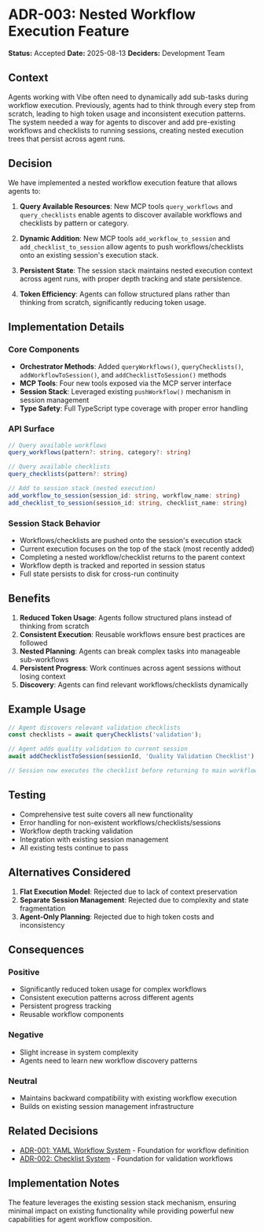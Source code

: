 # ADR-003: Nested Workflow Execution Feature

**Status:** Accepted
**Date:** 2025-08-13
**Deciders:** Development Team

## Context

Agents working with Vibe often need to dynamically add sub-tasks during workflow execution. Previously, agents had to think through every step from scratch, leading to high token usage and inconsistent execution patterns. The system needed a way for agents to discover and add pre-existing workflows and checklists to running sessions, creating nested execution trees that persist across agent runs.

## Decision

We have implemented a nested workflow execution feature that allows agents to:

1. **Query Available Resources**: New MCP tools `query_workflows` and `query_checklists` enable agents to discover available workflows and checklists by pattern or category.

2. **Dynamic Addition**: New MCP tools `add_workflow_to_session` and `add_checklist_to_session` allow agents to push workflows/checklists onto an existing session's execution stack.

3. **Persistent State**: The session stack maintains nested execution context across agent runs, with proper depth tracking and state persistence.

4. **Token Efficiency**: Agents can follow structured plans rather than thinking from scratch, significantly reducing token usage.

## Implementation Details

### Core Components

- **Orchestrator Methods**: Added `queryWorkflows()`, `queryChecklists()`, `addWorkflowToSession()`, and `addChecklistToSession()` methods
- **MCP Tools**: Four new tools exposed via the MCP server interface
- **Session Stack**: Leveraged existing `pushWorkflow()` mechanism in session management
- **Type Safety**: Full TypeScript type coverage with proper error handling

### API Surface

```typescript
// Query available workflows
query_workflows(pattern?: string, category?: string)

// Query available checklists
query_checklists(pattern?: string)

// Add to session stack (nested execution)
add_workflow_to_session(session_id: string, workflow_name: string)
add_checklist_to_session(session_id: string, checklist_name: string)
```

### Session Stack Behavior

- Workflows/checklists are pushed onto the session's execution stack
- Current execution focuses on the top of the stack (most recently added)
- Completing a nested workflow/checklist returns to the parent context
- Workflow depth is tracked and reported in session status
- Full state persists to disk for cross-run continuity

## Benefits

1. **Reduced Token Usage**: Agents follow structured plans instead of thinking from scratch
2. **Consistent Execution**: Reusable workflows ensure best practices are followed
3. **Nested Planning**: Agents can break complex tasks into manageable sub-workflows
4. **Persistent Progress**: Work continues across agent sessions without losing context
5. **Discovery**: Agents can find relevant workflows/checklists dynamically

## Example Usage

```typescript
// Agent discovers relevant validation checklists
const checklists = await queryChecklists('validation');

// Agent adds quality validation to current session
await addChecklistToSession(sessionId, 'Quality Validation Checklist');

// Session now executes the checklist before returning to main workflow
```

## Testing

- Comprehensive test suite covers all new functionality
- Error handling for non-existent workflows/checklists/sessions
- Workflow depth tracking validation
- Integration with existing session management
- All existing tests continue to pass

## Alternatives Considered

1. **Flat Execution Model**: Rejected due to lack of context preservation
2. **Separate Session Management**: Rejected due to complexity and state fragmentation
3. **Agent-Only Planning**: Rejected due to high token costs and inconsistency

## Consequences

### Positive

- Significantly reduced token usage for complex workflows
- Consistent execution patterns across different agents
- Persistent progress tracking
- Reusable workflow components

### Negative

- Slight increase in system complexity
- Agents need to learn new workflow discovery patterns

### Neutral

- Maintains backward compatibility with existing workflow execution
- Builds on existing session management infrastructure

## Related Decisions

- [ADR-001: YAML Workflow System](./adr-001-yaml-workflow-system.md) - Foundation for workflow definition
- [ADR-002: Checklist System](./adr-002-checklist-system.md) - Foundation for validation workflows

## Implementation Notes

The feature leverages the existing session stack mechanism, ensuring minimal impact on existing functionality while providing powerful new capabilities for agent workflow composition.
